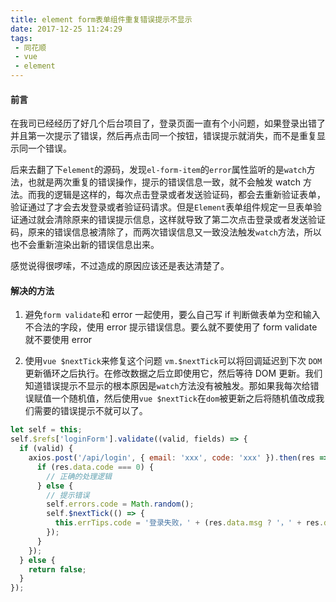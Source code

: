 ```yaml
---
title: element form表单组件重复错误提示不显示
date: 2017-12-25 11:24:29
tags:
 - 同花顺
 - vue
 - element
---
```


#### 前言

在我司已经经历了好几个后台项目了，登录页面一直有个小问题，如果登录出错了并且第一次提示了错误，然后再点击同一个按钮，错误提示就消失，而不是重复显示同一个错误。

后来去翻了下`element`的源码，发现`el-form-item`的`error`属性监听的是`watch`方法，也就是两次重复的错误操作，提示的错误信息一致，就不会触发 watch 方法。而我的逻辑是这样的，每次点击登录或者发送验证码，都会去重新验证表单，验证通过了才会去发登录或者验证码请求。但是`Element`表单组件规定一旦表单验证通过就会清除原来的错误提示信息，这样就导致了第二次点击登录或者发送验证码，原来的错误信息被清除了，而两次错误信息又一致没法触发`watch`方法，所以也不会重新渲染出新的错误信息出来。

感觉说得很啰嗦，不过造成的原因应该还是表达清楚了。

#### 解决的方法

1.  避免`form validate`和 error 一起使用，要么自己写 if 判断做表单为空和输入不合法的字段，使用 error 提示错误信息。要么就不要使用了 form validate 就不要使用 error

2.  使用`vue $nextTick`来修复这个问题
    `vm.$nextTick`可以将回调延迟到下次 `DOM`更新循环之后执行。在修改数据之后立即使用它，然后等待 DOM 更新。我们知道错误提示不显示的根本原因是`watch`方法没有被触发。那如果我每次给错误赋值一个随机值，然后使用`vue $nextTick`在`dom`被更新之后将随机值改成我们需要的错误提示不就可以了。

```js
let self = this;
self.$refs['loginForm'].validate((valid, fields) => {
  if (valid) {
    axios.post('/api/login', { email: 'xxx', code: 'xxx' }).then(res => {
      if (res.data.code === 0) {
        // 正确的处理逻辑
      } else {
        // 提示错误
        self.errors.code = Math.random();
        self.$nextTick(() => {
          this.errTips.code = '登录失败，' + (res.data.msg ? '，' + res.data.msg : '');
        });
      }
    });
  } else {
    return false;
  }
});
```
